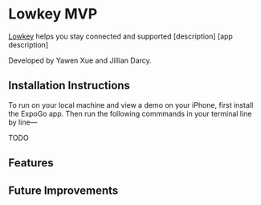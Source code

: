 # Lowkey MVP

[Lowkey](lowkeyprotection.com) helps you stay connected and supported [description] [app description]

Developed by Yawen Xue and Jillian Darcy.

## Installation Instructions

To run on your local machine and view a demo on your iPhone, first install the ExpoGo app. Then run the following commmands in your terminal line by line—

TODO

## Features

## Future Improvements